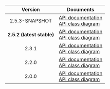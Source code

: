 | Version | Documents |
|:---:|---|
| 2.5.3-SNAPSHOT | [API documentation](2.5.3-SNAPSHOT)<br>[API class diagram](2.5.3-SNAPSHOT/api_class_diagram.svg) |
| **2.5.2 (latest stable)** | [API documentation](latest-stable)<br>[API class diagram](2.5.2/api_class_diagram.svg) |
| 2.3.1 | [API documentation](2.3.1)<br>[API class diagram](2.3.1/api_class_diagram.svg) |
| 2.2.0 | [API documentation](2.2.0)<br>[API class diagram](2.2.0/api_class_diagram.svg) |
| 2.0.0 | [API documentation](2.0.0)<br>[API class diagram](2.0.0/api_class_diagram.svg) |
